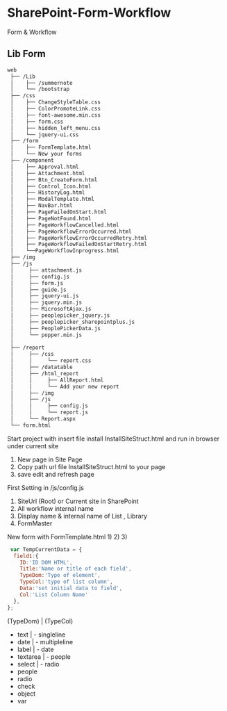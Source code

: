# SharePoint-Form-Workflow
Form &amp; Workflow

## Lib Form
``` bash
web
 ├── /Lib
 │    ├── /summernote
 │    └── /bootstrap
 ├── /css
 │    ├── ChangeStyleTable.css
 │    ├── ColorPromoteLink.css
 │    ├── font-awesome.min.css
 │    ├── form.css
 │    ├── hidden_left_menu.css
 │    └── jquery-ui.css     
 ├── /form
 │    ├── FormTemplate.html
 │    └── New your forms 
 ├── /component
 │    ├── Approval.html
 │    ├── Attachment.html
 │    ├── Btn_CreateForm.html
 │    ├── Control_Icon.html
 │    ├── HistoryLog.html
 │    ├── ModalTemplate.html
 │    ├── NavBar.html
 │    ├── PageFailedOnStart.html
 │    ├── PageNotFound.html
 │    ├── PageWorkflowCancelled.html
 │    ├── PageWorkflowErrorOccurred.html
 │    ├── PageWorkflowErrorOccurredRetry.html
 │    ├── PageWorkflowFailedOnStartRetry.html
 │    └──PageWorkflowInprogress.html
 ├── /img
 ├── /js
 │     ├── attachment.js
 │     ├── config.js
 │     ├── form.js
 │     ├── guide.js
 │     ├── jquery-ui.js
 │     ├── jquery.min.js
 │     ├── MicrosoftAjax.js
 │     ├── peoplepicker_jquery.js
 │     ├── peoplepicker_sharepointplus.js
 │     ├── PeoplePickerData.js
 │     └── popper.min.js
 │     
 ├── /report
 │     ├── /css
 │     │     └── report.css
 │     ├── /datatable
 │     ├── /html_report
 │     │     ├── AllReport.html
 │     │     └── Add your new report
 │     ├── /img
 │     ├── /js
 │     │     ├── config.js
 │     │     └── report.js
 │     └── Report.aspx
 └── form.html
```
Start project with insert file install InstallSiteStruct.html and run in browser under current site
1) New page in Site Page
2) Copy path url file InstallSiteStruct.html to your page
3) save edit and refresh page

First Setting in /js/config.js
1) SiteUrl (Root) or Current site in SharePoint
2) All workflow internal name
3) Display name & internal name of List , Library
4) FormMaster

New form with FormTemplate.html
1) 
2) 
3) 


``` javascript
 var TempCurrentData = {
  field1:{
    ID:'ID DOM HTML',
    Title:'Name or title of each field',
    TypeDom:'Type of element',
    TypeCol:'type of list column',
    Data:'set initial data to field',
    Col:'List Column Name'
  },
}; 
```


  (TypeDom)     |      (TypeCol)
  - text        |       - singleline
  - date        |       - multipleline
  - label       |       - date
  - textarea    |       - people
  - select      |       - radio
  - people
  - radio
  - check
  - object
  - var


  
  
  
  
  

